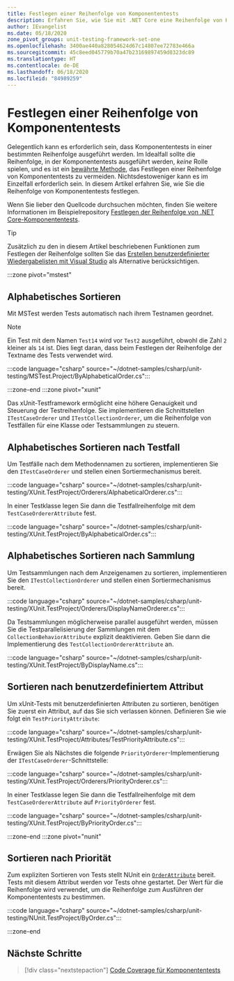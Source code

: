 ```yaml
---
title: Festlegen einer Reihenfolge von Komponententests
description: Erfahren Sie, wie Sie mit .NET Core eine Reihenfolge von Komponententests festlegen.
author: IEvangelist
ms.date: 05/18/2020
zone_pivot_groups: unit-testing-framework-set-one
ms.openlocfilehash: 3400ae440a828054624d67c14807ee72783e466a
ms.sourcegitcommit: 45c8eed045779b70a47b23169897459d0323dc89
ms.translationtype: HT
ms.contentlocale: de-DE
ms.lasthandoff: 06/18/2020
ms.locfileid: "84989259"
---
```

# <a name="order-unit-tests"></a>Festlegen einer Reihenfolge von Komponententests

Gelegentlich kann es erforderlich sein, dass Komponententests in einer bestimmten Reihenfolge ausgeführt werden. Im Idealfall sollte die Reihenfolge, in der Komponententests ausgeführt werden, _keine_ Rolle spielen, und es ist ein [bewährte Methode](unit-testing-best-practices.md), das Festlegen einer Reihenfolge von Komponententests zu vermeiden. Nichtsdestoweniger kann es im Einzelfall erforderlich sein. In diesem Artikel erfahren Sie, wie Sie die Reihenfolge von Komponententests festlegen.

Wenn Sie lieber den Quellcode durchsuchen möchten, finden Sie weitere Informationen im Beispielrepository [Festlegen der Reihenfolge von .NET Core-Komponententests](/samples/dotnet/samples/order-unit-tests-cs).

> [!TIP]
> Zusätzlich zu den in diesem Artikel beschriebenen Funktionen zum Festlegen der Reihenfolge sollten Sie das [Erstellen benutzerdefinierter Wiedergabelisten mit Visual Studio](/visualstudio/test/run-unit-tests-with-test-explorer?view=vs-2019#create-custom-playlists) als Alternative berücksichtigen.

:::zone pivot="mstest"

## <a name="order-alphabetically"></a>Alphabetisches Sortieren

Mit MSTest werden Tests automatisch nach ihrem Testnamen geordnet.

> [!NOTE]
> Ein Test mit dem Namen `Test14` wird vor `Test2` ausgeführt, obwohl die Zahl `2` kleiner als `14` ist. Dies liegt daran, dass beim Festlegen der Reihenfolge der Textname des Tests verwendet wird.

:::code language="csharp" source="~/dotnet-samples/csharp/unit-testing/MSTest.Project/ByAlphabeticalOrder.cs":::

:::zone-end
:::zone pivot="xunit"

Das xUnit-Testframework ermöglicht eine höhere Genauigkeit und Steuerung der Testreihenfolge. Sie implementieren die Schnittstellen `ITestCaseOrderer` und `ITestCollectionOrderer`, um die Reihenfolge von Testfällen für eine Klasse oder Testsammlungen zu steuern.

## <a name="order-by-test-case-alphabetically"></a>Alphabetisches Sortieren nach Testfall

Um Testfälle nach dem Methodennamen zu sortieren, implementieren Sie den `ITestCaseOrderer` und stellen einen Sortiermechanismus bereit.

:::code language="csharp" source="~/dotnet-samples/csharp/unit-testing/XUnit.TestProject/Orderers/AlphabeticalOrderer.cs":::

In einer Testklasse legen Sie dann die Testfallreihenfolge mit dem `TestCaseOrdererAttribute` fest.

:::code language="csharp" source="~/dotnet-samples/csharp/unit-testing/XUnit.TestProject/ByAlphabeticalOrder.cs":::

## <a name="order-by-collection-alphabetically"></a>Alphabetisches Sortieren nach Sammlung

Um Testsammlungen nach dem Anzeigenamen zu sortieren, implementieren Sie den `ITestCollectionOrderer` und stellen einen Sortiermechanismus bereit.

:::code language="csharp" source="~/dotnet-samples/csharp/unit-testing/XUnit.TestProject/Orderers/DisplayNameOrderer.cs":::

Da Testsammlungen möglicherweise parallel ausgeführt werden, müssen Sie die Testparallelisierung der Sammlungen mit dem `CollectionBehaviorAttribute` explizit deaktivieren. Geben Sie dann die Implementierung des `TestCollectionOrdererAttribute` an.

:::code language="csharp" source="~/dotnet-samples/csharp/unit-testing/XUnit.TestProject/ByDisplayName.cs":::

## <a name="order-by-custom-attribute"></a>Sortieren nach benutzerdefiniertem Attribut

Um xUnit-Tests mit benutzerdefinierten Attributen zu sortieren, benötigen Sie zuerst ein Attribut, auf das Sie sich verlassen können. Definieren Sie wie folgt ein `TestPriorityAttribute`:

:::code language="csharp" source="~/dotnet-samples/csharp/unit-testing/XUnit.TestProject/Attributes/TestPriorityAttribute.cs":::

Erwägen Sie als Nächstes die folgende `PriorityOrderer`-Implementierung der `ITestCaseOrderer`-Schnittstelle:

:::code language="csharp" source="~/dotnet-samples/csharp/unit-testing/XUnit.TestProject/Orderers/PriorityOrderer.cs":::

In einer Testklasse legen Sie dann die Testfallreihenfolge mit dem `TestCaseOrdererAttribute` auf `PriorityOrderer` fest.

:::code language="csharp" source="~/dotnet-samples/csharp/unit-testing/XUnit.TestProject/ByPriorityOrder.cs":::

:::zone-end
:::zone pivot="nunit"

## <a name="order-by-priority"></a>Sortieren nach Priorität

Zum expliziten Sortieren von Tests stellt NUnit ein [`OrderAttribute`](https://github.com/nunit/docs/wiki/Order-Attribute) bereit. Tests mit diesem Attribut werden vor Tests ohne gestartet. Der Wert für die Reihenfolge wird verwendet, um die Reihenfolge zum Ausführen der Komponententests zu bestimmen.

:::code language="csharp" source="~/dotnet-samples/csharp/unit-testing/NUnit.TestProject/ByOrder.cs":::

:::zone-end

## <a name="next-steps"></a>Nächste Schritte

> [!div class="nextstepaction"]
> [Code Coverage für Komponententests](unit-testing-code-coverage.md)

